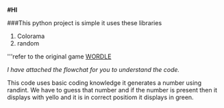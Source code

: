 **#HI**


###This python project is simple it uses these libraries 
1. Colorama 
2. random

'''refer to the original game 
[WORDLE](https://www.nytimes.com/games/wordle/index.html)


_I have attached the flowchat for you to understand the code._

This code uses basic coding knowledge it generates a number using randint. We have to guess that number and if the number is present then it displays with yello and it is in correct positiom it displays in green.
